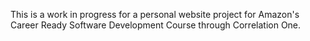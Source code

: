 This is a work in progress for a personal website project 
for Amazon's Career Ready Software Development Course through Correlation One.
